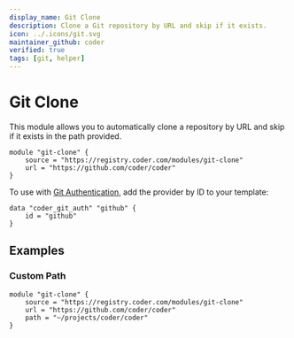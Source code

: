 ```yaml
---
display_name: Git Clone
description: Clone a Git repository by URL and skip if it exists.
icon: ../.icons/git.svg
maintainer_github: coder
verified: true
tags: [git, helper]
---
```

# Git Clone

This module allows you to automatically clone a repository by URL and skip if it exists in the path provided.

```hcl
module "git-clone" {
    source = "https://registry.coder.com/modules/git-clone"
    url = "https://github.com/coder/coder"
}
```

To use with [Git Authentication](https://coder.com/docs/v2/latest/admin/git-providers), add the provider by ID to your template:

```hcl
data "coder_git_auth" "github" {
    id = "github"
}
```

## Examples

### Custom Path

```hcl
module "git-clone" {
    source = "https://registry.coder.com/modules/git-clone"
    url = "https://github.com/coder/coder"
    path = "~/projects/coder/coder"
}
```

